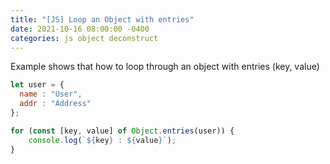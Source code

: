 ```yaml
---
title: "[JS] Loop an Object with entries"
date: 2021-10-16 08:00:00 -0400
categories: js object deconstruct
---
```


Example shows that how to loop through an object with entries (key, value)

```js
let user = {
  name : "User",
  addr : "Address"
};

for (const [key, value] of Object.entries(user)) {
	console.log(`${key} : ${value}`);
}
```
